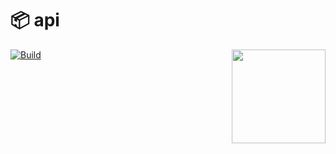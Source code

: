 # 📦 api

<img src="https://owlbert.io/images/owlberts-png/simple-computer.png.png" align="right" width="150" />

[![Build](https://github.com/readmeio/api/workflows/CI/badge.svg)](https://github.com/readmeio/api)
